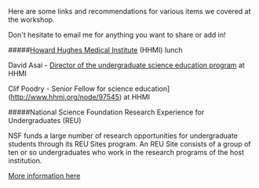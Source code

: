 Here are some links and recommendations for various items we covered at the workshop.

Don't hesitate to email me for anything you want to share or add in!

#####[Howard Hughes Medical Institute](https://www.hhmi.org/) (HHMI) lunch

David Asai - [Director of the undergraduate science education program](http://www.hhmi.org/news/hhmi-appoints-david-asai-undergraduate-science-education-program-director) at HHMI

Clif Poodry - Senior Fellow for science education](http://www.hhmi.org/node/97545) at HHMI

#####National Science Foundation Research Experience for Undergraduates (REU)

NSF funds a large number of research opportunities for undergraduate students through its REU Sites program. An REU Site consists of a group of ten or so undergraduates who work in the research programs of the host institution.

[More information here](http://www.nsf.gov/crssprgm/reu/)
